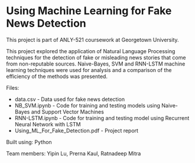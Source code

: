 # Using Machine Learning for Fake News Detection

This project is part of ANLY-521 coursework at Georgetown University.

This project explored the application of Natural Language Processing techniques for the detection of fake or misleading news stories that come from non-reputable sources. Naive-Bayes, SVM and RNN-LSTM machine learning techniques were used for analysis and a comparison of the efficiency of the methods was presented. 

Files:
* data.csv - Data used for fake news detection
* NB_SVM.ipynb - Code for training and testing models using Naive-Bayes and Support Vector Machines
* RNN-LSTM.ipynb - Code for training and testing model using Recurrent Neural Network with LSTM
* Using_ML_For_Fake_Detection.pdf - Project report

Built using: Python

Team members: Yipin Lu, Prerna Kaul, Ratnadeep Mitra
